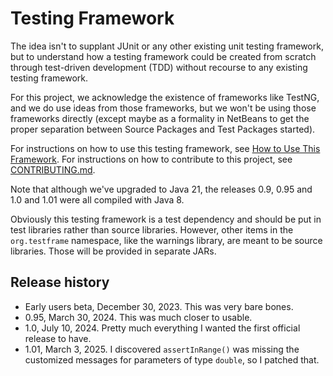 # Testing Framework

The idea isn't to supplant JUnit or any other existing unit testing framework, 
but to understand how a testing framework could be created from scratch through 
test-driven development (TDD) without recourse to any existing testing 
framework.

For this project, we acknowledge the existence of frameworks like TestNG, and we 
do use ideas from those frameworks, but we won't be using those frameworks 
directly (except maybe as a formality in NetBeans to get the proper separation 
between Source Packages and Test Packages started).

For instructions on how to use this testing framework, see 
[How to Use This Framework](UserManual.md). For instructions on how to 
contribute to this project, see [CONTRIBUTING.md](CONTRIBUTING.md).

Note that although we've upgraded to Java 21, the releases 0.9, 0.95 and 1.0 and 
1.01 were all compiled with Java 8.

Obviously this testing framework is a test dependency and should be put in test 
libraries rather than source libraries. However, other items in the 
`org.testframe` namespace, like the warnings library, are meant to be source 
libraries. Those will be provided in separate JARs.

## Release history

* Early users beta, December 30, 2023. This was very bare bones.
* 0.95, March 30, 2024. This was much closer to usable.
* 1.0, July 10, 2024. Pretty much everything I wanted the first official release 
to have.
* 1.01, March 3, 2025. I discovered `assertInRange()` was missing the customized 
messages for parameters of type `double`, so I patched that.
